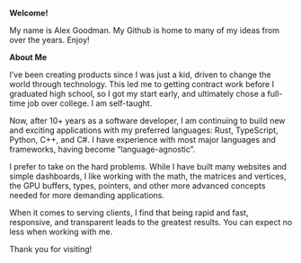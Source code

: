 **Welcome!**

My name is Alex Goodman. My Github is home to many of my ideas from over the years. Enjoy!

**About Me**

I’ve been creating products since I was just a kid, driven to change the world through technology. This led me to getting contract work before I graduated high school, so I got my start early, and ultimately chose a full-time job over college. I am self-taught.

Now, after 10+ years as a software developer, I am continuing to build new and exciting applications with my preferred languages: Rust, TypeScript, Python, C++, and C#. I have experience with most major languages and frameworks, having become “language-agnostic”.

I prefer to take on the hard problems. While I have built many websites and simple dashboards, I like working with the math, the matrices and vertices, the GPU buffers, types, pointers, and other more advanced concepts needed for more demanding applications.

When it comes to serving clients, I find that being rapid and fast, responsive, and transparent leads to the greatest results. You can expect no less when working with me.

Thank you for visiting!
